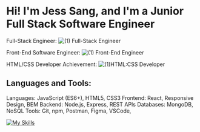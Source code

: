 # Hi! I'm Jess Sang, and I'm a Junior Full Stack Software Engineer

Full-Stack Engineer:
![(1) Full-Stack Engineer](https://github.com/user-attachments/assets/fbbb686d-d87e-4dec-a61e-8fba6ccc87b3)


Front-End Software Engineer:
![(1) Front-End Engineer](https://github.com/user-attachments/assets/7da803eb-0f70-4c74-b4d1-ec1277f3646b)


HTML/CSS Developer Achievement:
![(1)HTML:CSS Developer](https://github.com/user-attachments/assets/b53449c4-00f4-4a0c-a16d-553b56c4bcbe)


## **Languages and Tools:**

Languages: JavaScript (ES6+), HTML5, CSS3
Frontend: React, Responsive Design, BEM
Backend: Node.js, Express, REST APIs
Databases: MongoDB, NoSQL
Tools: Git, npm, Postman, Figma, VSCode,

[![My Skills](https://skillicons.dev/icons?i=js,html,css,react,nodejs,nodejs,express,git,github,postman,figma,vscode)](https://skillicons.dev)
